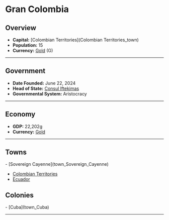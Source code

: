 <!--UNDEDITED FILE, remove this entire line if this file has been edited!-->
# <!--NAME-->Gran Colombia<!--NAME-->

## Overview

- **Capital:** <!--CAPITAL_LINK-->[Colombian Territories](Colombian Territories_town)<!--CAPITAL_LINK-->
- **Population:** <!--POPULATION-->15<!--POPULATION-->
- **Currency:** <!--CURRENCY_LINK-->[Gold](Gold_currency)<!--CURRENCY_LINK--> (<!--CURRENCY_ABV-->G<!--CURRENCY_ABV-->)

---

## Government

- **Date Founded:** <!--FOUNDED-->June 22, 2024<!--FOUNDED-->
- **Head of State:** <!--LEADER_TITLE_LINK-->[Consul Iftekimas](Iftekimas_user)<!--LEADER_TITLE_LINK-->
- **Governmental System:** <!--GOVERNMENT-->Aristocracy<!--GOVERNMENT-->

---

## Economy

- **GDP:** <!--GDP-->22,202g<!--GDP-->
- **Currency:** <!--CURRENCY_LINK-->[Gold](Gold_currency)<!--CURRENCY_LINK-->

---

## Towns

<!--TOWNS-->- [Sovereign Cayenne](town_Sovereign_Cayenne)
- [Colombian Territories](town_Colombian_Territories)
- [Ecuador](town_Ecuador)<!--TOWNS-->

## Colonies

<!--COLONIES-->- [Cuba](town_Cuba)<!--COLONIES-->

---